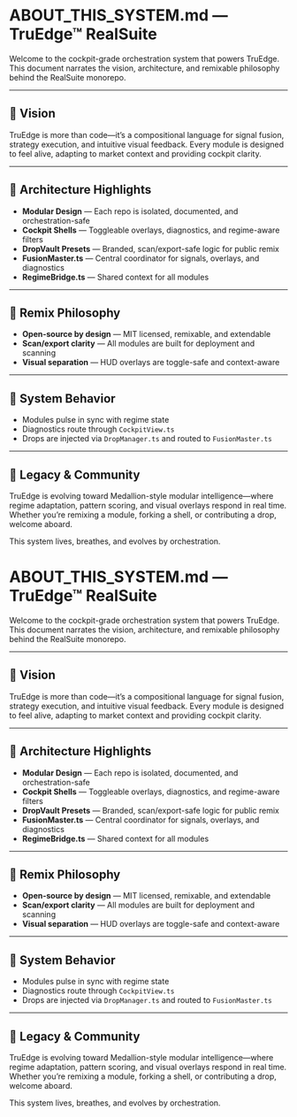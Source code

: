 # ABOUT_THIS_SYSTEM.md — TruEdge™ RealSuite

Welcome to the cockpit-grade orchestration system that powers TruEdge. This document narrates the vision, architecture, and remixable philosophy behind the RealSuite monorepo.

---

## 🧭 Vision

TruEdge is more than code—it’s a compositional language for signal fusion, strategy execution, and intuitive visual feedback. Every module is designed to feel alive, adapting to market context and providing cockpit clarity.

---

## 🧩 Architecture Highlights

- **Modular Design** — Each repo is isolated, documented, and orchestration-safe
- **Cockpit Shells** — Toggleable overlays, diagnostics, and regime-aware filters
- **DropVault Presets** — Branded, scan/export-safe logic for public remix
- **FusionMaster.ts** — Central coordinator for signals, overlays, and diagnostics
- **RegimeBridge.ts** — Shared context for all modules

---

## 🔗 Remix Philosophy

- **Open-source by design** — MIT licensed, remixable, and extendable
- **Scan/export clarity** — All modules are built for deployment and scanning
- **Visual separation** — HUD overlays are toggle-safe and context-aware

---

## 🧠 System Behavior

- Modules pulse in sync with regime state
- Diagnostics route through `CockpitView.ts`
- Drops are injected via `DropManager.ts` and routed to `FusionMaster.ts`

---

## 🧬 Legacy & Community

TruEdge is evolving toward Medallion-style modular intelligence—where regime adaptation, pattern scoring, and visual overlays respond in real time. Whether you’re remixing a module, forking a shell, or contributing a drop, welcome aboard.

This system lives, breathes, and evolves by orchestration.
# ABOUT_THIS_SYSTEM.md — TruEdge™ RealSuite

Welcome to the cockpit-grade orchestration system that powers TruEdge. This document narrates the vision, architecture, and remixable philosophy behind the RealSuite monorepo.

---

## 🧭 Vision

TruEdge is more than code—it’s a compositional language for signal fusion, strategy execution, and intuitive visual feedback. Every module is designed to feel alive, adapting to market context and providing cockpit clarity.

---

## 🧩 Architecture Highlights

- **Modular Design** — Each repo is isolated, documented, and orchestration-safe
- **Cockpit Shells** — Toggleable overlays, diagnostics, and regime-aware filters
- **DropVault Presets** — Branded, scan/export-safe logic for public remix
- **FusionMaster.ts** — Central coordinator for signals, overlays, and diagnostics
- **RegimeBridge.ts** — Shared context for all modules

---

## 🔗 Remix Philosophy

- **Open-source by design** — MIT licensed, remixable, and extendable
- **Scan/export clarity** — All modules are built for deployment and scanning
- **Visual separation** — HUD overlays are toggle-safe and context-aware

---

## 🧠 System Behavior

- Modules pulse in sync with regime state
- Diagnostics route through `CockpitView.ts`
- Drops are injected via `DropManager.ts` and routed to `FusionMaster.ts`

---

## 🧬 Legacy & Community

TruEdge is evolving toward Medallion-style modular intelligence—where regime adaptation, pattern scoring, and visual overlays respond in real time. Whether you’re remixing a module, forking a shell, or contributing a drop, welcome aboard.

This system lives, breathes, and evolves by orchestration.

